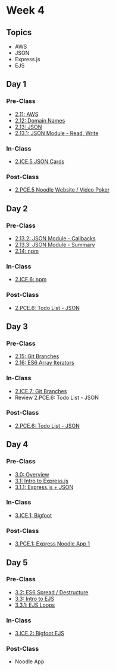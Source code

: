 # Week 4

## Topics

* AWS
* JSON
* Express.js
* EJS

## Day 1

### Pre-Class

* [2.11: AWS](../../2-back-end-basics/2.11-deployment-aws.md)
* [2.12: Domain Names](../../2-back-end-basics/2.12-domain-names.md)
* [2.13: JSON](../../2-back-end-basics/2.13-json/)
* [2.13.1: JSON Module - Read, Write](../../2-back-end-basics/2.13-json/2.13.1-json-module-read-write.md)

### In-Class

* [2.ICE.5 JSON Cards](../../2-back-end-basics/2.ice-in-class-exercises/2.ice.5-json-cards.md)

### Post-Class

* [2.PCE.5 Noodle Website / Video Poker](../../2-back-end-basics/2.pce-post-class-exercises/2.pce.5-noodle-website.md)

## Day 2

### Pre-Class

* [2.13.2: JSON Module - Callbacks](../../2-back-end-basics/2.13-json/2.13.2-json-module-callbacks.md)
* [2.13.3: JSON Module - Summary](../../2-back-end-basics/2.13-json/2.13.3-json-module-summary.md)
* [2.14: npm](../../2-back-end-basics/2.14-npm.md)

### In-Class

* [2.ICE.6: npm](../../2-back-end-basics/2.ice-in-class-exercises/2.ice.6-npm.md)

### Post-Class

* [2.PCE.6: Todo List - JSON](../../2-back-end-basics/2.pce-post-class-exercises/2.pce.6-todo-list-json.md)

## Day 3

### Pre-Class

* [2.15: Git Branches](../../2-back-end-basics/2.15-git-branches.md)
* [2.16: ES6 Array Iterators](../../2-back-end-basics/2.16-es6-array-iterators.md)

### In-Class

* [2.ICE.7: Git Branches](../../2-back-end-basics/2.ice-in-class-exercises/2.ice.7-git-branches.md)
* Review 2.PCE.6: Todo List - JSON

### **Post-Class**

* [2.PCE.6: Todo List - JSON](../../2-back-end-basics/2.pce-post-class-exercises/2.pce.6-todo-list-json.md)

## Day 4

### Pre-Class

* [3.0: Overview](../../3-back-end-application/3-0-module-3-overview.md)
* [3.1: Intro to Express.js](../../3-back-end-application/3-2-intro-to-express-js/)
* [3.1.1: Express.js + JSON](../../3-back-end-application/3-2-intro-to-express-js/3.1.1-express.js-+-json.md)

### In-Class

* [3.ICE.1: Bigfoot](../../3-back-end-application/3.ice-in-class-exercises/3.ice.1-bigfoot.md)

### Post-Class

* [3.PCE.1: Express Noodle App 1](../../3-back-end-application/3.pce-post-class-exercises/3.pce.1-express-noodle-app-1.md)

## Day 5

### Pre-Class

* [3.2: ES6 Spread / Destructure](../../3-back-end-application/3.2-es6-spread-destructure.md)
* [3.3: Intro to EJS](../../3-back-end-application/3.3-intro-to-ejs/)
* [3.3.1: EJS Loops](../../3-back-end-application/3.3-intro-to-ejs/3.1.1-ejs-loops.md)

### In-Class

* [3.ICE.2: Bigfoot EJS](../../3-back-end-application/3.ice-in-class-exercises/3.ice.2-bigfoot-ejs.md)

### Post-Class

* Noodle App

